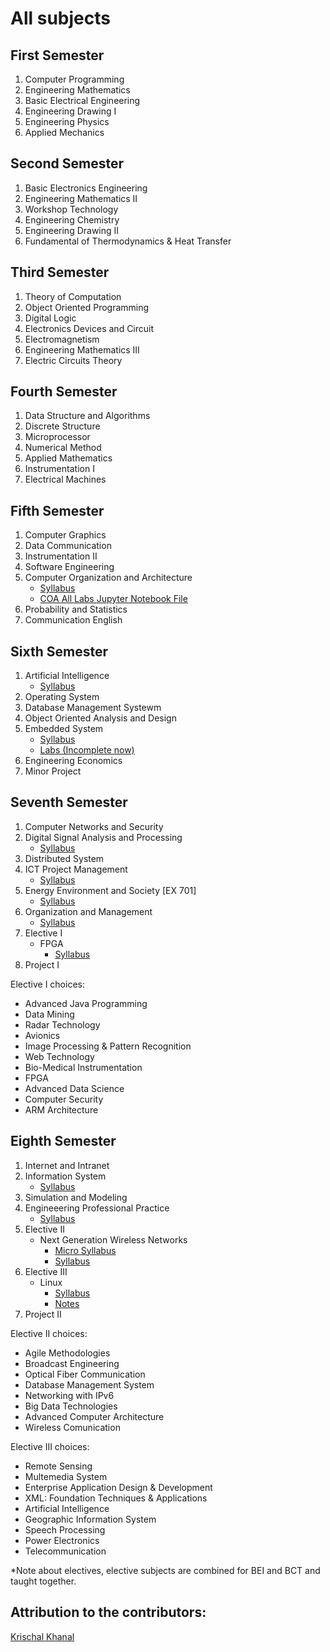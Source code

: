 # All subjects

## First Semester
1. Computer Programming
2. Engineering Mathematics
3. Basic Electrical Engineering
4. Engineering Drawing I
5. Engineering Physics
6. Applied Mechanics

## Second Semester
1. Basic Electronics Engineering
2. Engineering Mathematics II
3. Workshop Technology
4. Engineering Chemistry
5. Engineering Drawing II
6. Fundamental of Thermodynamics & Heat Transfer

## Third Semester
1. Theory of Computation
2. Object Oriented Programming
3. Digital Logic
4. Electronics Devices and Circuit
5. Electromagnetism
6. Engineering Mathematics III
7. Electric Circuits Theory

## Fourth Semester
1. Data Structure and Algorithms
2. Discrete Structure
3. Microprocessor
4. Numerical Method
5. Applied Mathematics
6. Instrumentation I
7. Electrical Machines

## Fifth Semester
1. Computer Graphics
2. Data Communication
3. Instrumentation II
4. Software Engineering
5. Computer Organization and Architecture
    * [Syllabus](../Subjects/COA/syllabus.md)
    * [COA All Labs Jupyter Notebook File](../Subjects/COA/COA_all_labs.ipynb)
6. Probability and Statistics
7. Communication English

## Sixth Semester
1. Artificial Intelligence
    * [Syllabus](../Subjects/Artificial-Intelligence/syllabus.md)
2. Operating System
3. Database Management Systewm
4. Object Oriented Analysis and Design
5. Embedded System
    * [Syllabus](../Subjects/Embedded-System/syllabus.md)
    * [Labs (Incomplete now)](../Subjects/Embedded-System/labs.md)
6. Engineering Economics
7. Minor Project

## Seventh Semester
1. Computer Networks and Security
2. Digital Signal Analysis and Processing
    * [Syllabus](../Subjects/Digital-Signal-Analysis-and-Processing/syllabus.md)
3. Distributed System
4. ICT Project Management
    * [Syllabus](../Subjects/Project-Management/syllabus.md)
5. Energy Environment and Society [EX 701]
    * [Syllabus](../Subjects/Energy-Environment-and-Society-BCT/syllabus.md)
6. Organization and Management
    * [Syllabus](../Subjects/Organization-and-Management/syllabus.md)
7. Elective I
    - FPGA
        * [Syllabus](../Subjects/Advanced-FPGA-and-Embedded-Design/syllabus.md)
8. Project I

Elective I choices:
- Advanced Java Programming
- Data Mining
- Radar Technology
- Avionics
- Image Processing & Pattern Recognition
- Web Technology
- Bio-Medical Instrumentation
- FPGA
- Advanced Data Science
- Computer Security
- ARM Architecture

## Eighth Semester
1. Internet and Intranet
2. Information System
    * [Syllabus](../Subjects/Information-System/syllabus.md)
3. Simulation and Modeling
4. Engineeering Professional Practice
    * [Syllabus](../Subjects/Engineering-Professional-Practice/syllabus.md)
5. Elective II
    - Next Generation Wireless Networks
        * [Micro Syllabus](../Subjects/Next-Generation-Networks/micro-syllabus.md)
        * [Syllabus](../Subjects/Next-Generation-Networks/syllabus.md)
6. Elective III
    - Linux
        * [Syllabus](../Subjects/Linux/syllabus.md)
        * [Notes](../Subjects/Linux/Notes.md)
7. Project II

Elective II choices:
- Agile Methodologies
- Broadcast Engineering
- Optical Fiber Communication
- Database Management System
- Networking with IPv6
- Big Data Technologies
- Advanced Computer Architecture
- Wireless Comunication

Elective III choices:
- Remote Sensing
- Multemedia System
- Enterprise Application Design & Development
- XML: Foundation Techniques & Applications
- Artificial Intelligence
- Geographic Information System
- Speech Processing
- Power Electronics
- Telecommunication

*Note about electives, elective subjects are combined for BEI and BCT and taught together.

## Attribution to the contributors:

[Krischal Khanal](https://github.com/krischal111)